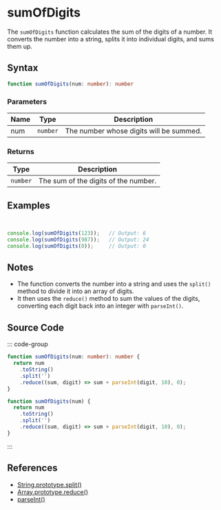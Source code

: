# sumOfDigits

The `sumOfDigits` function calculates the sum of the digits of a number. It converts the number into a string, splits it into individual digits, and sums them up.

## Syntax

```typescript
function sumOfDigits(num: number): number
```

### Parameters

| Name  | Type     | Description                                      |
|-------|----------|--------------------------------------------------|
| num   | `number` | The number whose digits will be summed.          |

### Returns

| Type    | Description                                      |
|---------|--------------------------------------------------|
| `number` | The sum of the digits of the number.             |

## Examples

```typescript


console.log(sumOfDigits(123));   // Output: 6
console.log(sumOfDigits(987));   // Output: 24
console.log(sumOfDigits(0));     // Output: 0
```

## Notes

- The function converts the number into a string and uses the `split()` method to divide it into an array of digits.
- It then uses the `reduce()` method to sum the values of the digits, converting each digit back into an integer with `parseInt()`.

## Source Code

::: code-group
```typescript
function sumOfDigits(num: number): number {
  return num
    .toString()
    .split('')
    .reduce((sum, digit) => sum + parseInt(digit, 10), 0);
}
```

```javascript
function sumOfDigits(num) {
  return num
    .toString()
    .split('')
    .reduce((sum, digit) => sum + parseInt(digit, 10), 0);
}
```
::: 

## References

- [String.prototype.split()](https://developer.mozilla.org/en-US/docs/Web/JavaScript/Reference/Global_Objects/String/split)
- [Array.prototype.reduce()](https://developer.mozilla.org/en-US/docs/Web/JavaScript/Reference/Global_Objects/Array/Reduce)
- [parseInt()](https://developer.mozilla.org/en-US/docs/Web/JavaScript/Reference/Global_Objects/parseInt)